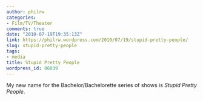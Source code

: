 ```yaml
---
author: philrw
categories:
- Film/TV/Theater
comments: true
date: "2010-07-19T19:35:13Z"
link: https://philrw.wordpress.com/2010/07/19/stupid-pretty-people/
slug: stupid-pretty-people
tags:
- media
title: Stupid Pretty People
wordpress_id: 86039
---
```


My new name for the Bachelor/Bachelorette series of shows is _Stupid Pretty People_.
